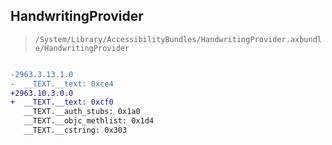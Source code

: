 ## HandwritingProvider

> `/System/Library/AccessibilityBundles/HandwritingProvider.axbundle/HandwritingProvider`

```diff

-2963.3.13.1.0
-  __TEXT.__text: 0xce4
+2963.10.3.0.0
+  __TEXT.__text: 0xcf0
   __TEXT.__auth_stubs: 0x1a0
   __TEXT.__objc_methlist: 0x1d4
   __TEXT.__cstring: 0x303

```
